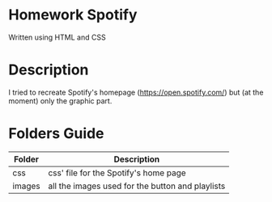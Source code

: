 # Homework Spotify

Written using HTML and CSS

# Description
I tried to recreate Spotify's homepage (https://open.spotify.com/) but (at the moment) only the graphic part.

# Folders Guide
| Folder | Description |
|-|-|
| css | css' file for the Spotify's home page |
| images | all the images used for the button and playlists |
